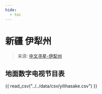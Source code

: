 ```yaml
---
hide:
  - toc
---
```


# 新疆 伊犁州

> 来源: [中文寻星-伊犁州](http://dtmb.saoing.com/yilihasake.htm)

## 地面数字电视节目表

{{ read_csv("../../data/csv/yilihasake.csv") }}
